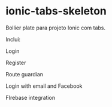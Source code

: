 # ionic-tabs-skeleton

Bollier plate para projeto Ionic com tabs.

Inclui:

Login

Register

Route guardian

Login with email and Facebook

FIrebase integration
